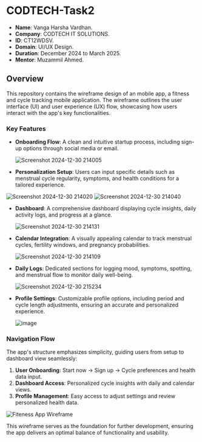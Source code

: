 # CODTECH-Task2

- **Name**: Vanga Harsha Vardhan.
- **Company**: CODTECH IT SOLUTIONS.
- **ID**: CT12WDSV.
- **Domain**: UI/UX Design.
- **Duration**: December 2024 to March 2025.
- **Mentor**: Muzammil Ahmed.

## Overview

This repository contains the wireframe design of an mobile app, a fitness and cycle tracking mobile application. The wireframe outlines the user interface (UI) and user experience (UX) flow, showcasing how users interact with the app's key functionalities.


### Key Features
- **Onboarding Flow**: A clean and intuitive startup process, including sign-up options through social media or email.

    ![Screenshot 2024-12-30 214005](https://github.com/user-attachments/assets/f77be380-e8f0-49e9-aa64-96143de7b6cc)

- **Personalization Setup**: Users can input specific details such as menstrual cycle regularity, symptoms, and health conditions for a tailored experience.

![Screenshot 2024-12-30 214020](https://github.com/user-attachments/assets/c8b7e35b-5981-4586-9a8d-ee55a621c41d)  ![Screenshot 2024-12-30 214040](https://github.com/user-attachments/assets/8174c337-8bde-4dc4-97c8-80be554103af)


- **Dashboard**: A comprehensive dashboard displaying cycle insights, daily activity logs, and progress at a glance.

    ![Screenshot 2024-12-30 214131](https://github.com/user-attachments/assets/3a4139be-9e22-46c1-b0de-7754424e43bd)


- **Calendar Integration**: A visually appealing calendar to track menstrual cycles, fertility windows, and pregnancy probabilities.

    ![Screenshot 2024-12-30 214109](https://github.com/user-attachments/assets/32a56b00-5cf7-42b1-b432-6ef781544d7e)


- **Daily Logs**: Dedicated sections for logging mood, symptoms, spotting, and menstrual flow to monitor daily well-being.

    ![Screenshot 2024-12-30 215234](https://github.com/user-attachments/assets/080e636a-cdc6-454b-b239-dacf83c801a1)

- **Profile Settings**: Customizable profile options, including period and cycle length adjustments, ensuring an accurate and personalized experience.

    ![image](https://github.com/user-attachments/assets/926f4e8e-0da2-4947-b432-8cf1839e3bc4)


### Navigation Flow
The app's structure emphasizes simplicity, guiding users from setup to dashboard view seamlessly:
1. **User Onboarding**: Start now -> Sign up -> Cycle preferences and health data input.
2. **Dashboard Access**: Personalized cycle insights with daily and calendar views.
3. **Profile Management**: Easy access to adjust settings and review personalized health data.


![Fiteness App Wireframe](https://github.com/user-attachments/assets/49758a1a-e424-4581-aaef-dadeb8a06c52)


This wireframe serves as the foundation for further development, ensuring the app delivers an optimal balance of functionality and usability.

